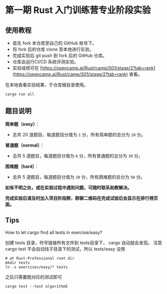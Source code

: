 # 第一期 Rust 入门训练营专业阶段实验

## 使用教程

* 首先 fork 本仓库至自己的 GitHub 账号下。
* 将 fork 后的仓库 clone 至本地进行实验。
* 完成实验后 git push 到 fork 后的 GitHub 仓库。
* 仓库会运行CI/CD 系统评测实验。
* 实验成绩可在 [https://opencamp.ai/Rust/camp/S01/stage/2?tab=rank](https://opencamp.ai/Rust/camp/S01/stage/2?tab=rank) 查看。

在本地查看实验结果，于仓库根目录使用。

```bash
cargo run all
```

## 题目说明

**简单题（easy）**：

- 总共 20 道题目，每道题目分值为 `1` 分，所有简单题的总分为 `20` 分。

**普通题（normal）**：

- 总共 5 道题目，每道题目分值为 `6` 分，所有普通题的总分为 `30` 分。

**困难题（hard）**：

- 总共 5 道题目，每道题目分值为 `10` 分，所有困难题的总分为 `50` 分。

**如有不明之处，或在实验过程中遇到问题，可随时联系助教解决。**

**完成实验后请及时加入项目阶段群，群聊二维码在完成试验后会显示在排行榜页面。**


## Tips 

How to let cargo find all tests in exercise/easy?

创建 tests 目录，符号链接所有文件到 tests目录下， cargo 自动就会发现。 注意cargo test 不会自动找子目录下的测试，所以 tests/easy 没用

```
# at Rust-Professional root dir
mkdir tests
ln -s exercises/easy/* tests
```

之后只需要跑对应的测试即可

```
cargo test --test algorithm5
```